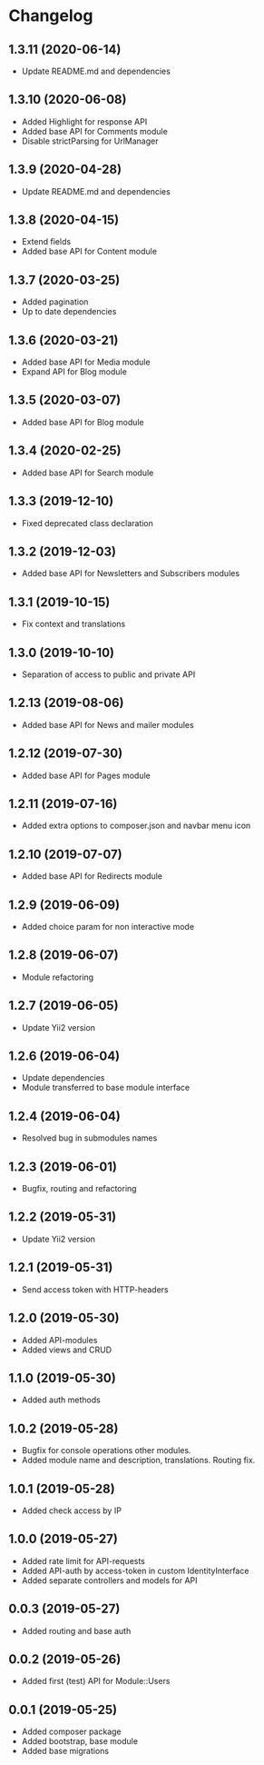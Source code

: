 Changelog
=========

## 1.3.11 (2020-06-14)
 * Update README.md and dependencies
 
## 1.3.10 (2020-06-08)
 * Added Highlight for response API
 * Added base API for Comments module
 * Disable strictParsing for UrlManager

## 1.3.9 (2020-04-28)
 * Update README.md and dependencies
 
## 1.3.8 (2020-04-15)
 * Extend fields
 * Added base API for Content module
 
## 1.3.7 (2020-03-25)
 * Added pagination
 * Up to date dependencies
 
## 1.3.6 (2020-03-21)
 * Added base API for Media module
 * Expand API for Blog module

## 1.3.5 (2020-03-07)
 * Added base API for Blog module
 
## 1.3.4 (2020-02-25)
 * Added base API for Search module
 
## 1.3.3 (2019-12-10)
 * Fixed deprecated class declaration

## 1.3.2 (2019-12-03)
 * Added base API for Newsletters and Subscribers modules
 
## 1.3.1 (2019-10-15)
 * Fix context and translations
 
## 1.3.0 (2019-10-10)
 * Separation of access to public and private API
 
## 1.2.13 (2019-08-06)
 * Added base API for News and mailer modules
 
## 1.2.12 (2019-07-30)
 * Added base API for Pages module
 
## 1.2.11 (2019-07-16)
 * Added extra options to composer.json and navbar menu icon

## 1.2.10 (2019-07-07)
 * Added base API for Redirects module
 
## 1.2.9 (2019-06-09)
 * Added choice param for non interactive mode
 
## 1.2.8 (2019-06-07)
 * Module refactoring
 
## 1.2.7 (2019-06-05)
 * Update Yii2 version

## 1.2.6 (2019-06-04)
 * Update dependencies
 * Module transferred to base module interface
 
## 1.2.4 (2019-06-04)
 * Resolved bug in submodules names

## 1.2.3 (2019-06-01)
 * Bugfix, routing and refactoring
 
## 1.2.2 (2019-05-31)
 * Update Yii2 version
 
## 1.2.1 (2019-05-31)
 * Send access token with HTTP-headers
 
## 1.2.0 (2019-05-30)
 * Added API-modules
 * Added views and CRUD
 
## 1.1.0 (2019-05-30)
 * Added auth methods
 
## 1.0.2 (2019-05-28)
 * Bugfix for console operations other modules.
 * Added module name and description, translations. Routing fix.
 
## 1.0.1 (2019-05-28)
 * Added check access by IP
 
## 1.0.0 (2019-05-27)
 * Added rate limit for API-requests
 * Added API-auth by access-token in custom IdentityInterface
 * Added separate controllers and models for API
 
## 0.0.3 (2019-05-27)
 * Added routing and base auth
 
## 0.0.2 (2019-05-26)
 * Added first (test) API for Module::Users
 
## 0.0.1 (2019-05-25)
 * Added composer package
 * Added bootstrap, base module
 * Added base migrations
